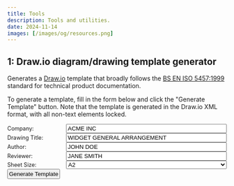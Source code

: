 ```yaml
---
title: Tools
description: Tools and utilities.
date: 2024-11-14
images: [/images/og/resources.png]
---
```


## 1: Draw.io diagram/drawing template generator

Generates a [Draw.io](https://app.diagrams.net/) template that broadly follows the
[BS EN ISO 5457:1999](https://knowledge.bsigroup.com/products/technical-product-documentation-sizes-and-layout-of-drawing-sheets?version=standard)
standard for technical product documentation.

To generate a template, fill in the form below and click the "Generate Template" button. Note that the template is
generated in the Draw.io XML format, with all non-text elements locked.

<div id="generator" class="form-container">
  <div class="form-row">
    <label for="companyName" class="form-label">Company:</label>
    <div class="form-input">
      <input type="text" id="companyName" value="ACME INC" >
    </div>
  </div>
  <div class="form-row">
    <label for="drawingTitle" class="form-label">Drawing Title:</label>
    <div class="form-input">
      <input type="text" id="drawingTitle" value="WIDGET GENERAL ARRANGEMENT" >
    </div>
  </div>
  <div class="form-row">
    <label for="authorName" class="form-label">Author:</label>
    <div class="form-input">
      <input type="text" id="authorName" value="JOHN DOE" >
    </div>
  </div>
  <div class="form-row">
    <label for="reviewedBy" class="form-label">Reviewer:</label>
    <div class="form-input">
      <input type="text" id="reviewedBy" value="JANE SMITH" >
    </div>
  </div>
  <div class="form-row">
    <label for="paperSize" class="form-label">Sheet Size:</label>
    <div class="form-input">
      <select id="paperSize">
        <option value="A4">A4</option>
        <option value="A3">A3</option>
        <option value="A2" selected>A2</option>
        <option value="A1">A1</option>
      </select>
    </div>
  </div>
  <div class="form-row">
    <div class="form-input-offset">
      <button id="generateBtn">Generate Template</button>
    </div>
  </div>
</div>
<style>
.form-container {
  max-width: 600px;
}
.form-row {
  display: flex;
  align-items: center;
}
.form-label {
  width: 120px;
  padding-right: 15px;
  font-size: 0.9em;
  flex-shrink: 0;
}
.form-input {
  flex-grow: 1;
}
.form-input input, .form-input select {
  width: 100%;
}
button {
  padding: 2px;
}

</style>
<script src="/js/drawio-generator/constants.js" type="module"></script>
<script src="/js/drawio-generator/utils.js" type="module"></script>
<script src="/js/drawio-generator/grid.js" type="module"></script>
<script src="/js/drawio-generator/draw.js" type="module"></script>
<script src="/js/drawio-generator/main.js" type="module"></script>
<script type="module">
import { PAPER_SIZES } from '/js/drawio-generator/constants.js';
import { generateDrawioTemplate } from '/js/drawio-generator/main.js';
function downloadFile(content, filename, type = 'application/xml') {
  const blob = new Blob([content], {type});
  const url = URL.createObjectURL(blob);
  const a = document.createElement('a');
  a.href = url;
  a.download = filename;
  document.body.appendChild(a);
  a.click();
  document.body.removeChild(a);
  URL.revokeObjectURL(url);
}
function generateAndDownload(
  paperSize,
  companyName,
  drawingTitle,
  authorName,
  reviewedBy
  ) {
  const xmlString = generateDrawioTemplate(
    paperSize,
    companyName,
    drawingTitle,
    authorName,
    reviewedBy
  );
  downloadFile(xmlString, 'template.drawio');
}
document.getElementById('generateBtn').addEventListener('click', () => {
  const paperSizeSelect = document.getElementById('paperSize');
  const paperSize = PAPER_SIZES[paperSizeSelect.value];
  const config = {
    paperSize: paperSize,
    companyName: document.getElementById('companyName').value,
    drawingTitle: document.getElementById('drawingTitle').value,
    authorName: document.getElementById('authorName').value,
    reviewedBy: document.getElementById('reviewedBy').value
  };
  generateAndDownload(
    config.paperSize,
    config.companyName,
    config.drawingTitle,
    config.authorName,
    config.reviewedBy
  );
});
</script>
